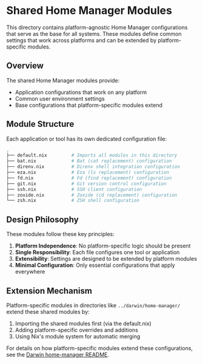 # Shared Home Manager Modules

This directory contains platform-agnostic Home Manager configurations that serve
as the base for all systems. These modules define common settings that work
across platforms and can be extended by platform-specific modules.

## Overview

The shared Home Manager modules provide:

- Application configurations that work on any platform
- Common user environment settings
- Base configurations that platform-specific modules extend

## Module Structure

Each application or tool has its own dedicated configuration file:

```sh
.
├── default.nix         # Imports all modules in this directory
├── bat.nix             # Bat (cat replacement) configuration
├── direnv.nix          # Direnv shell integration configuration
├── eza.nix             # Eza (ls replacement) configuration
├── fd.nix              # Fd (find replacement) configuration
├── git.nix             # Git version control configuration
├── ssh.nix             # SSH client configuration
├── zoxide.nix          # Zoxide (cd replacement) configuration
└── zsh.nix             # ZSH shell configuration
```

## Design Philosophy

These modules follow these key principles:

1. **Platform Independence**: No platform-specific logic should be present
2. **Single Responsibility**: Each file configures one tool or application
3. **Extensibility**: Settings are designed to be extended by platform modules
4. **Minimal Configuration**: Only essential configurations that apply
   everywhere

## Extension Mechanism

Platform-specific modules in directories like `../darwin/home-manager/` extend
these shared modules by:

1. Importing the shared modules first (via the default.nix)
2. Adding platform-specific overrides and additions
3. Using Nix's module system for automatic merging

For details on how platform-specific modules extend these configurations, see
the [Darwin home-manager README](../../darwin/home-manager/README.md).
